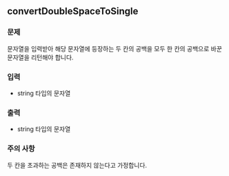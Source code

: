 ## convertDoubleSpaceToSingle

### 문제<br>
문자열을 입력받아 해당 문자열에 등장하는 두 칸의 공백을 모두 한 칸의 공백으로 바꾼 문자열을 리턴해야 합니다.<br>

### 입력
- string 타입의 문자열<br>

### 출력
- string 타입의 문자열<br>

### 주의 사항
두 칸을 초과하는 공백은 존재하지 않는다고 가정합니다.<br>
